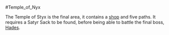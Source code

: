 #Temple_of_Nyx

The Temple of Styx is the final area, it contains a [shop](Final_Shop.md) and five paths. It requires a Satyr Sack to be found, before being able to battle the final boss, [Hades](Bosses/Hades.md).